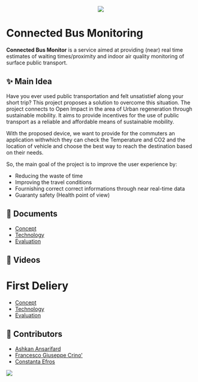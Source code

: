 <p align="center">
  <img src="https://github.com/ashkanans-lab/IOTGroupProject/blob/main/img/splash.png">
</p>

# Connected Bus Monitoring
**Connected Bus Monitor** is a service aimed at providing (near) real time estimates of waiting times/proximity and indoor air quality monitoring of surface public transport. 

## ✨ Main Idea
Have you ever used public transportation and felt unsatistief along your short trip? This project proposes a solution to overcome this situation. The project connects to Open Impact in the area of Urban regeneration through sustainable mobility. It aims to provide incentives for the use of public transport as a reliable and affordable means of sustainable mobility.

With the proposed device, we want to provide for the commuters an application withwhich they can check the Temperature and CO2 and the location of vehicle and choose the best way to reach the destination based on their needs. 

So, the main goal of the project is to improve the user experience by:
- Reducing the waste of time 
- Improving the travel conditions
- Fournishing correct correct informations through near real-time data
- Guaranty safety (Health point of view)

## 📄 Documents
- [Concept](https://github.com/ashkanans-lab/IOTGroupProject/blob/main/Concept.md)
- [Technology](https://github.com/ashkanans-lab/IOTGroupProject/blob/main/Technology.md)
- [Evaluation]()

## 🎥 Videos

# First Deliery
- [Concept]()
- [Technology]()
- [Evaluation]()

## 🤝 Contributors

- [Ashkan Ansarifard](https://www.linkedin.com/in/ashkan-ansarifard-6a6326144)
- [Francesco Giuseppe Crino']()
- [Constanta Efros]()

<a href="https://github.com/ashkanans-lab/IOTGroupProject/graphs/contributors">
  <img src="https://contrib.rocks/image?repo=ashkanans-lab/IOTGroupProject" />
</a>
